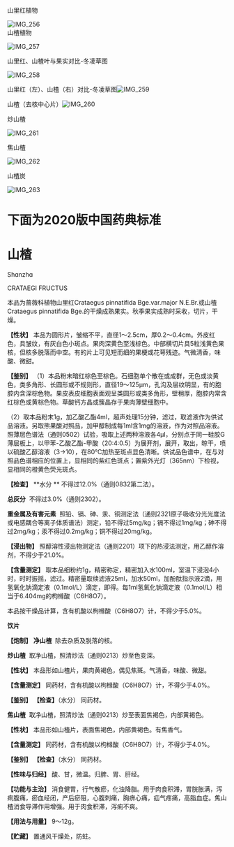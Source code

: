山里红植物

![IMG_256](/medicine-image/shan-zha/1.png)  
山楂植物

![IMG_257](/medicine-image/shan-zha/2.png)

山里红、山楂叶与果实对比-冬凌草图

![IMG_258](/medicine-image/shan-zha/3.png)

山里红（左）、山楂（右）对比-冬凌草图![IMG_259](/medicine-image/shan-zha/4.png)

山楂（去核中心片）![IMG_260](/medicine-image/shan-zha/5.png)

炒山楂

![IMG_261](/medicine-image/shan-zha/6.png)

焦山楂

![IMG_262](/medicine-image/shan-zha/7.png)

山楂炭

![IMG_263](/medicine-image/shan-zha/8.png)

# ****下面为2020版中国药典标准****

# ****山楂****

Shɑnzhɑ

CRATAEGI FRUCTUS

本品为蔷薇科植物山里红Crataegus pinnatifida Bge.var.major N.E.Br.或山楂Crataegus pinnatifida Bge.的干燥成熟果实。秋季果实成熟时采收，切片，干燥。

**【性状】** 本品为圆形片，皱缩不平，直径1～2.5cm，厚0.2～0.4cm。外皮红色，具皱纹，有灰白色小斑点。果肉深黄色至浅棕色。中部横切片具5粒浅黄色果核，但核多脱落而中空。有的片上可见短而细的果梗或花萼残迹。气微清香，味酸、微甜。

**【鉴别】** （1）本品粉末暗红棕色至棕色。石细胞单个散在或成群，无色或淡黄色，类多角形、长圆形或不规则形，直径19～125μm，孔沟及层纹明显，有的胞腔内含深棕色物。果皮表皮细胞表面观呈类圆形或类多角形，壁稍厚，胞腔内常含红棕色或黄棕色物。草酸钙方晶或簇晶存于果肉薄壁细胞中。

（2）取本品粉末1g，加乙酸乙酯4ml，超声处理15分钟，滤过，取滤液作为供试品溶液。另取熊果酸对照品，加甲醇制成每1ml含1mg的溶液，作为对照品溶液。照薄层色谱法（通则0502）试验，吸取上述两种溶液各4μl，分别点于同一硅胶G薄层板上，以甲苯-乙酸乙酯-甲酸（20:4:0.5）为展开剂，展开，取出，晾干，喷以硫酸乙醇溶液（3→10），在80℃加热至斑点显色清晰。供试品色谱中，在与对照品色谱相应的位置上，显相同的紫红色斑点；置紫外光灯（365nm）下检视，显相同的橙黄色荧光斑点。

**【检查】** **水分 ** 不得过12.0\%（通则0832第二法）。

**总灰分**  不得过3.0\%（通则2302）。

**重金属及有害元素**  照铅、镉、砷、汞、铜测定法（通则2321原子吸收分光光度法或电感耦合等离子体质谱法）测定，铅不得过5mg/kg；镉不得过1mg/kg；砷不得过2mg/kg；汞不得过0.2mg/kg；铜不得过20mg/kg。

**【浸出物】** 照醇溶性浸出物测定法（通则2201）项下的热浸法测定，用乙醇作溶剂，不得少于21.0\%。

**【含量测定】** 取本品细粉约1g，精密称定，精密加入水100ml，室温下浸泡4小时，时时振摇，滤过。精密量取续滤液25ml，加水50ml，加酚酞指示液2滴，用氢氧化钠滴定液（0.1mol/L）滴定，即得。每1ml氢氧化钠滴定液（0.1mol/L）相当于6.404mg的枸橼酸（C6H8O7）。

本品按干燥品计算，含有机酸以枸橼酸（C6H8O7）计，不得少于5.0\%。

**饮片**

**【炮制】** **净山楂**  除去杂质及脱落的核。

**炒山楂**  取净山楂，照清炒法（通则0213）炒至色变深。

**【性状】** 本品形如山楂片，果肉黄褐色，偶见焦斑。气清香，味酸、微甜。

**【含量测定】** 同药材，含有机酸以枸橼酸（C6H8O7）计，不得少于4.0\%。

**【鉴别】** **【检查】**（水分） 同药材。

**焦山楂**  取净山楂，照清炒法（通则0213）炒至表面焦褐色，内部黄褐色。

**【性状】** 本品形如山楂片，表面焦褐色，内部黄褐色。有焦香气。

**【含量测定】** 同药材，含有机酸以枸橼酸（C6H8O7）计，不得少于4.0\%。

**【鉴别】** **【检查】**（水分） 同药材。

**【性味与归经】** 酸、甘，微温。归脾、胃、肝经。

**【功能与主治】** 消食健胃，行气散瘀，化浊降脂。用于肉食积滞，胃脘胀满，泻痢腹痛，瘀血经闭，产后瘀阻，心腹刺痛，胸痹心痛，疝气疼痛，高脂血症。焦山楂消食导滞作用增强。用于肉食积滞，泻痢不爽。

**【用法与用量】** 9～12g。

**【贮藏】** 置通风干燥处，防蛀。